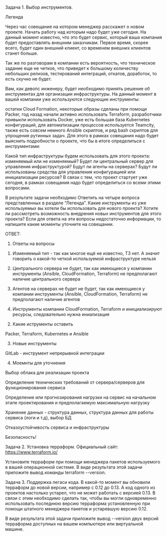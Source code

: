 Задача 1. Выбор инструментов.

Легенда

Через час совещание на котором менеджер расскажет о новом проекте. Начать работу над которым надо будет уже сегодня. На данный момент известно, что это будет сервис, который ваша компания будет предоставлять внешним заказчикам. Первое время, скорее всего, будет один внешний клиент, со временем внешних клиентов станет больше.

Так же по разговорам в компании есть вероятность, что техническое задание еще не четкое, что приведет к большому количеству небольших релизов, тестирований интеграций, откатов, доработок, то есть скучно не будет.

Вам, как девопс инженеру, будет необходимо принять решение об инструментах для организации инфраструктуры. На данный момент в вашей компании уже используются следующие инструменты:

остатки Сloud Formation,
некоторые образы сделаны при помощи Packer,
год назад начали активно использовать Terraform,
разработчики привыкли использовать Docker,
уже есть большая база Kubernetes конфигураций,
для автоматизации процессов используется Teamcity,
также есть совсем немного Ansible скриптов,
и ряд bash скриптов для упрощения рутинных задач.
Для этого в рамках совещания надо будет выяснить подробности о проекте, что бы в итоге определиться с инструментами:

Какой тип инфраструктуры будем использовать для этого проекта: изменяемый или не изменяемый?
Будет ли центральный сервер для управления инфраструктурой?
Будут ли агенты на серверах?
Будут ли использованы средства для управления конфигурацией или инициализации ресурсов?
В связи с тем, что проект стартует уже сегодня, в рамках совещания надо будет определиться со всеми этими вопросами.

В результате задачи необходимо
Ответить на четыре вопроса представленных в разделе “Легенда”.
Какие инструменты из уже используемых вы хотели бы использовать для нового проекта?
Хотите ли рассмотреть возможность внедрения новых инструментов для этого проекта?
Если для ответа на эти вопросы недостаточно информации, то напишите какие моменты уточните на совещании.

ОТВЕТ:

1. Ответы на вопросы

1) Изменяемый тип - так как многое ещё не известно, ТЗ нет. А значит говорить о какой-то четкой используемой инфраструктуре нельзя

2) Центрального сервера не будет, так как имеющиеся у компании инструменты (Ansible, CloudFormation, Terraform) не предполагают наличие центрального сервера

3) Агентов на серверах не будет не будет, так как имеющиеся у компании инструменты (Ansible, CloudFormation, Terraform) не предполагают наличие агентов

4) Инструменты компании CloudFormation, Terraform и инициализируют ресурсы, следовательно нужна иниализация

2. Какие иструменты оставить

Packer, Terraform, Kubernetes и Ansible

3. Новые инструменты

GitLab - инструмент непрерывной интеграции

4. Моемнты для уточнения

Выбор облака для реализации проекта

Определение технических требований от сервера/серверов для функционирования сервиса

Определение или прогнозирования нагрузки на сервис на начальном этапе проектирования и предполагаемую максимальную нагрузку

Хранение данных - структура данных, структура данных для работы сервиса (логи и т.д), выбор БД

Отказоустойчивость сервиса и инфраструктуры

Безопасность!

Задача 2. Установка терраформ.
Официальный сайт: https://www.terraform.io/

Установите терраформ при помощи менеджера пакетов используемого в вашей операционной системе. В виде результата этой задачи приложите вывод команды terraform --version.

Задача 3. Поддержка легаси кода.
В какой-то момент вы обновили терраформ до новой версии, например с 0.12 до 0.13. А код одного из проектов настолько устарел, что не может работать с версией 0.13. В связи с этим необходимо сделать так, чтобы вы могли одновременно использовать последнюю версию терраформа установленную при помощи штатного менеджера пакетов и устаревшую версию 0.12.

В виде результата этой задачи приложите вывод --version двух версий терраформа доступных на вашем компьютере или виртуальной машине.
